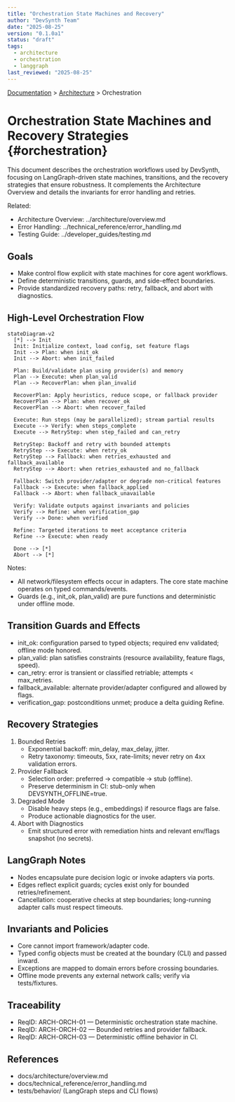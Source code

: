 ```yaml
---
title: "Orchestration State Machines and Recovery"
author: "DevSynth Team"
date: "2025-08-25"
version: "0.1.0a1"
status: "draft"
tags:
  - architecture
  - orchestration
  - langgraph
last_reviewed: "2025-08-25"
---
```

<div class="breadcrumbs">
<a href="../index.md">Documentation</a> &gt; <a href="index.md">Architecture</a> &gt; Orchestration
</div>

# Orchestration State Machines and Recovery Strategies {#orchestration}

This document describes the orchestration workflows used by DevSynth, focusing on LangGraph-driven state machines, transitions, and the recovery strategies that ensure robustness. It complements the Architecture Overview and details the invariants for error handling and retries.

Related:
- Architecture Overview: ../architecture/overview.md
- Error Handling: ../technical_reference/error_handling.md
- Testing Guide: ../developer_guides/testing.md

## Goals
- Make control flow explicit with state machines for core agent workflows.
- Define deterministic transitions, guards, and side-effect boundaries.
- Provide standardized recovery paths: retry, fallback, and abort with diagnostics.

## High-Level Orchestration Flow

```mermaid
stateDiagram-v2
  [*] --> Init
  Init: Initialize context, load config, set feature flags
  Init --> Plan: when init_ok
  Init --> Abort: when init_failed

  Plan: Build/validate plan using provider(s) and memory
  Plan --> Execute: when plan_valid
  Plan --> RecoverPlan: when plan_invalid

  RecoverPlan: Apply heuristics, reduce scope, or fallback provider
  RecoverPlan --> Plan: when recover_ok
  RecoverPlan --> Abort: when recover_failed

  Execute: Run steps (may be parallelized); stream partial results
  Execute --> Verify: when steps_complete
  Execute --> RetryStep: when step_failed and can_retry

  RetryStep: Backoff and retry with bounded attempts
  RetryStep --> Execute: when retry_ok
  RetryStep --> Fallback: when retries_exhausted and fallback_available
  RetryStep --> Abort: when retries_exhausted and no_fallback

  Fallback: Switch provider/adapter or degrade non-critical features
  Fallback --> Execute: when fallback_applied
  Fallback --> Abort: when fallback_unavailable

  Verify: Validate outputs against invariants and policies
  Verify --> Refine: when verification_gap
  Verify --> Done: when verified

  Refine: Targeted iterations to meet acceptance criteria
  Refine --> Execute: when ready

  Done --> [*]
  Abort --> [*]
```

Notes:
- All network/filesystem effects occur in adapters. The core state machine operates on typed commands/events.
- Guards (e.g., init_ok, plan_valid) are pure functions and deterministic under offline mode.

## Transition Guards and Effects
- init_ok: configuration parsed to typed objects; required env validated; offline mode honored.
- plan_valid: plan satisfies constraints (resource availability, feature flags, speed).
- can_retry: error is transient or classified retriable; attempts < max_retries.
- fallback_available: alternate provider/adapter configured and allowed by flags.
- verification_gap: postconditions unmet; produce a delta guiding Refine.

## Recovery Strategies
1. Bounded Retries
   - Exponential backoff: min_delay, max_delay, jitter.
   - Retry taxonomy: timeouts, 5xx, rate-limits; never retry on 4xx validation errors.
2. Provider Fallback
   - Selection order: preferred -> compatible -> stub (offline).
   - Preserve determinism in CI: stub-only when DEVSYNTH_OFFLINE=true.
3. Degraded Mode
   - Disable heavy steps (e.g., embeddings) if resource flags are false.
   - Produce actionable diagnostics for the user.
4. Abort with Diagnostics
   - Emit structured error with remediation hints and relevant env/flags snapshot (no secrets).

## LangGraph Notes
- Nodes encapsulate pure decision logic or invoke adapters via ports.
- Edges reflect explicit guards; cycles exist only for bounded retries/refinement.
- Cancellation: cooperative checks at step boundaries; long-running adapter calls must respect timeouts.

## Invariants and Policies
- Core cannot import framework/adapter code.
- Typed config objects must be created at the boundary (CLI) and passed inward.
- Exceptions are mapped to domain errors before crossing boundaries.
- Offline mode prevents any external network calls; verify via tests/fixtures.

## Traceability
- ReqID: ARCH-ORCH-01 — Deterministic orchestration state machine.
- ReqID: ARCH-ORCH-02 — Bounded retries and provider fallback.
- ReqID: ARCH-ORCH-03 — Deterministic offline behavior in CI.

## References
- docs/architecture/overview.md
- docs/technical_reference/error_handling.md
- tests/behavior/ (LangGraph steps and CLI flows)
